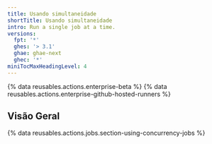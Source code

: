 ```yaml
---
title: Usando simultaneidade
shortTitle: Usando simultaneidade
intro: Run a single job at a time.
versions:
  fpt: '*'
  ghes: '> 3.1'
  ghae: ghae-next
  ghec: '*'
miniTocMaxHeadingLevel: 4
---
```


{% data reusables.actions.enterprise-beta %}
{% data reusables.actions.enterprise-github-hosted-runners %}

## Visão Geral

{% data reusables.actions.jobs.section-using-concurrency-jobs %}

